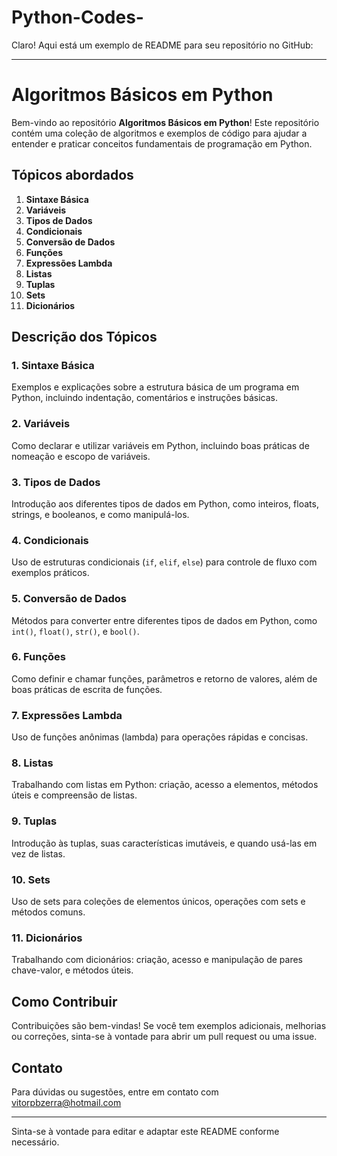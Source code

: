 # Python-Codes-
Claro! Aqui está um exemplo de README para seu repositório no GitHub:

---

# Algoritmos Básicos em Python

Bem-vindo ao repositório **Algoritmos Básicos em Python**! Este repositório contém uma coleção de algoritmos e exemplos de código para ajudar a entender e praticar conceitos fundamentais de programação em Python. 

## Tópicos abordados

1. **Sintaxe Básica**
2. **Variáveis**
3. **Tipos de Dados**
4. **Condicionais**
5. **Conversão de Dados**
6. **Funções**
7. **Expressões Lambda**
8. **Listas**
9. **Tuplas**
10. **Sets**
11. **Dicionários**

## Descrição dos Tópicos

### 1. Sintaxe Básica
Exemplos e explicações sobre a estrutura básica de um programa em Python, incluindo indentação, comentários e instruções básicas.

### 2. Variáveis
Como declarar e utilizar variáveis em Python, incluindo boas práticas de nomeação e escopo de variáveis.

### 3. Tipos de Dados
Introdução aos diferentes tipos de dados em Python, como inteiros, floats, strings, e booleanos, e como manipulá-los.

### 4. Condicionais
Uso de estruturas condicionais (`if`, `elif`, `else`) para controle de fluxo com exemplos práticos.

### 5. Conversão de Dados
Métodos para converter entre diferentes tipos de dados em Python, como `int()`, `float()`, `str()`, e `bool()`.

### 6. Funções
Como definir e chamar funções, parâmetros e retorno de valores, além de boas práticas de escrita de funções.

### 7. Expressões Lambda
Uso de funções anônimas (lambda) para operações rápidas e concisas.

### 8. Listas
Trabalhando com listas em Python: criação, acesso a elementos, métodos úteis e compreensão de listas.

### 9. Tuplas
Introdução às tuplas, suas características imutáveis, e quando usá-las em vez de listas.

### 10. Sets
Uso de sets para coleções de elementos únicos, operações com sets e métodos comuns.

### 11. Dicionários
Trabalhando com dicionários: criação, acesso e manipulação de pares chave-valor, e métodos úteis.

## Como Contribuir

Contribuições são bem-vindas! Se você tem exemplos adicionais, melhorias ou correções, sinta-se à vontade para abrir um pull request ou uma issue.


## Contato

Para dúvidas ou sugestões, entre em contato com vitorpbzerra@hotmail.com

---

Sinta-se à vontade para editar e adaptar este README conforme necessário.
